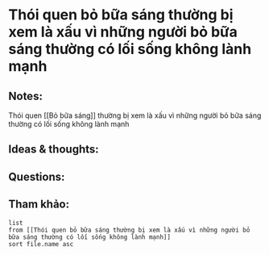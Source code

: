 # Thói quen bỏ bữa sáng thường bị xem là xấu vì những người bỏ bữa sáng thường có lối sống không lành mạnh

## Notes:
Thói quen [[Bỏ bữa sáng]] thường bị xem là xấu vì những người bỏ bữa sáng thường có lối sống không lành mạnh

## Ideas & thoughts:

## Questions:


## Tham khảo:
```dataview
list
from [[Thói quen bỏ bữa sáng thường bị xem là xấu vì những người bỏ bữa sáng thường có lối sống không lành mạnh]]
sort file.name asc
```